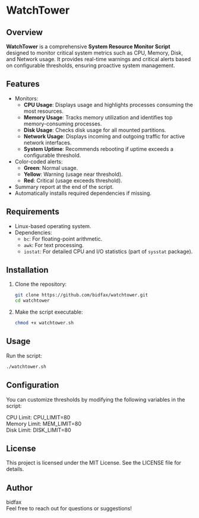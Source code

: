 # WatchTower  

## Overview  
**WatchTower** is a comprehensive **System Resource Monitor Script** designed to monitor critical system metrics such as CPU, Memory, Disk, and Network usage. It provides real-time warnings and critical alerts based on configurable thresholds, ensuring proactive system management.  

## Features  
- Monitors:  
  - **CPU Usage**: Displays usage and highlights processes consuming the most resources.  
  - **Memory Usage**: Tracks memory utilization and identifies top memory-consuming processes.  
  - **Disk Usage**: Checks disk usage for all mounted partitions.  
  - **Network Usage**: Displays incoming and outgoing traffic for active network interfaces.  
  - **System Uptime**: Recommends rebooting if uptime exceeds a configurable threshold.  
- Color-coded alerts:  
  - **Green**: Normal usage.  
  - **Yellow**: Warning (usage near threshold).  
  - **Red**: Critical (usage exceeds threshold).  
- Summary report at the end of the script.  
- Automatically installs required dependencies if missing.  

## Requirements   
- Linux-based operating system.  
- Dependencies:  
  - `bc`: For floating-point arithmetic.  
  - `awk`: For text processing.  
  - `iostat`: For detailed CPU and I/O statistics (part of `sysstat` package).  

## Installation  
1. Clone the repository:  
   ```bash  
   git clone https://github.com/bidfax/watchtower.git  
   cd watchtower  
   ```

2. Make the script executable:  
   ```bash
   chmod +x watchtower.sh  
   ```

## Usage  
Run the script:
  ```bash
  ./watchtower.sh  
  ```


## Configuration  
You can customize thresholds by modifying the following variables in the script:  

CPU Limit: CPU_LIMIT=80  
Memory Limit: MEM_LIMIT=80  
Disk Limit: DISK_LIMIT=80  

## License  
This project is licensed under the MIT License. See the LICENSE file for details.  

## Author  
bidfax  
Feel free to reach out for questions or suggestions!  

